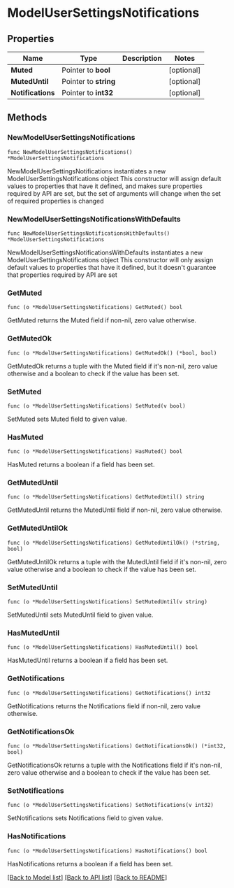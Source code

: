 # ModelUserSettingsNotifications

## Properties

Name | Type | Description | Notes
------------ | ------------- | ------------- | -------------
**Muted** | Pointer to **bool** |  | [optional] 
**MutedUntil** | Pointer to **string** |  | [optional] 
**Notifications** | Pointer to **int32** |  | [optional] 

## Methods

### NewModelUserSettingsNotifications

`func NewModelUserSettingsNotifications() *ModelUserSettingsNotifications`

NewModelUserSettingsNotifications instantiates a new ModelUserSettingsNotifications object
This constructor will assign default values to properties that have it defined,
and makes sure properties required by API are set, but the set of arguments
will change when the set of required properties is changed

### NewModelUserSettingsNotificationsWithDefaults

`func NewModelUserSettingsNotificationsWithDefaults() *ModelUserSettingsNotifications`

NewModelUserSettingsNotificationsWithDefaults instantiates a new ModelUserSettingsNotifications object
This constructor will only assign default values to properties that have it defined,
but it doesn't guarantee that properties required by API are set

### GetMuted

`func (o *ModelUserSettingsNotifications) GetMuted() bool`

GetMuted returns the Muted field if non-nil, zero value otherwise.

### GetMutedOk

`func (o *ModelUserSettingsNotifications) GetMutedOk() (*bool, bool)`

GetMutedOk returns a tuple with the Muted field if it's non-nil, zero value otherwise
and a boolean to check if the value has been set.

### SetMuted

`func (o *ModelUserSettingsNotifications) SetMuted(v bool)`

SetMuted sets Muted field to given value.

### HasMuted

`func (o *ModelUserSettingsNotifications) HasMuted() bool`

HasMuted returns a boolean if a field has been set.

### GetMutedUntil

`func (o *ModelUserSettingsNotifications) GetMutedUntil() string`

GetMutedUntil returns the MutedUntil field if non-nil, zero value otherwise.

### GetMutedUntilOk

`func (o *ModelUserSettingsNotifications) GetMutedUntilOk() (*string, bool)`

GetMutedUntilOk returns a tuple with the MutedUntil field if it's non-nil, zero value otherwise
and a boolean to check if the value has been set.

### SetMutedUntil

`func (o *ModelUserSettingsNotifications) SetMutedUntil(v string)`

SetMutedUntil sets MutedUntil field to given value.

### HasMutedUntil

`func (o *ModelUserSettingsNotifications) HasMutedUntil() bool`

HasMutedUntil returns a boolean if a field has been set.

### GetNotifications

`func (o *ModelUserSettingsNotifications) GetNotifications() int32`

GetNotifications returns the Notifications field if non-nil, zero value otherwise.

### GetNotificationsOk

`func (o *ModelUserSettingsNotifications) GetNotificationsOk() (*int32, bool)`

GetNotificationsOk returns a tuple with the Notifications field if it's non-nil, zero value otherwise
and a boolean to check if the value has been set.

### SetNotifications

`func (o *ModelUserSettingsNotifications) SetNotifications(v int32)`

SetNotifications sets Notifications field to given value.

### HasNotifications

`func (o *ModelUserSettingsNotifications) HasNotifications() bool`

HasNotifications returns a boolean if a field has been set.


[[Back to Model list]](../README.md#documentation-for-models) [[Back to API list]](../README.md#documentation-for-api-endpoints) [[Back to README]](../README.md)


